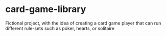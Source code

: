 # card-game-library
Fictional project, with the idea of creating a card game player that can run different rule-sets such as poker, hearts, or solitaire
